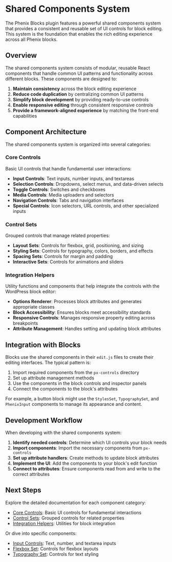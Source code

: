 # Shared Components System

The Phenix Blocks plugin features a powerful shared components system that provides a consistent and reusable set of UI controls for block editing. This system is the foundation that enables the rich editing experience across all Phenix blocks.

## Overview

The shared components system consists of modular, reusable React components that handle common UI patterns and functionality across different blocks. These components are designed to:

1. **Maintain consistency** across the block editing experience
2. **Reduce code duplication** by centralizing common UI patterns
3. **Simplify block development** by providing ready-to-use controls
4. **Enable responsive editing** through consistent responsive controls
5. **Provide a framework-aligned experience** by matching the front-end capabilities

## Component Architecture

The shared components system is organized into several categories:

### Core Controls

Basic UI controls that handle fundamental user interactions:

- **Input Controls**: Text inputs, number inputs, and textareas
- **Selection Controls**: Dropdowns, select menus, and data-driven selects
- **Toggle Controls**: Switches and checkboxes
- **Media Controls**: Media uploaders and selectors
- **Navigation Controls**: Tabs and navigation interfaces
- **Special Controls**: Icon selectors, URL controls, and other specialized inputs

### Control Sets

Grouped controls that manage related properties:

- **Layout Sets**: Controls for flexbox, grid, positioning, and sizing
- **Styling Sets**: Controls for typography, colors, borders, and effects
- **Spacing Sets**: Controls for margin and padding
- **Interactive Sets**: Controls for animations and sliders

### Integration Helpers

Utility functions and components that help integrate the controls with the WordPress block editor:

- **Options Renderer**: Processes block attributes and generates appropriate classes
- **Block Accessibility**: Ensures blocks meet accessibility standards
- **Responsive Controls**: Manages responsive property editing across breakpoints
- **Attribute Management**: Handles setting and updating block attributes

## Integration with Blocks

Blocks use the shared components in their `edit.js` files to create their editing interfaces. The typical pattern is:

1. Import required components from the `px-controls` directory
2. Set up attribute management methods
3. Use the components in the block controls and inspector panels
4. Connect the components to the block's attributes

For example, a button block might use the `StylesSet`, `TypographySet`, and `PhenixInput` components to manage its appearance and content.

## Development Workflow

When developing with the shared components system:

1. **Identify needed controls**: Determine which UI controls your block needs
2. **Import components**: Import the necessary components from `px-controls`
3. **Set up attribute handlers**: Create methods to update block attributes
4. **Implement the UI**: Add the components to your block's edit function
5. **Connect to attributes**: Ensure components read from and write to the correct attributes

## Next Steps

Explore the detailed documentation for each component category:

- [Core Controls](./core-controls/): Basic UI controls for fundamental interactions
- [Control Sets](./control-sets/): Grouped controls for related properties
- [Integration Helpers](./integration-helpers/): Utilities for block integration

Or dive into specific components:

- [Input Controls](./core-controls/input-controls.md): Text, number, and textarea inputs
- [Flexbox Set](./control-sets/flexbox-set.md): Controls for flexbox layouts
- [Typography Set](./control-sets/typography-set.md): Controls for text styling
